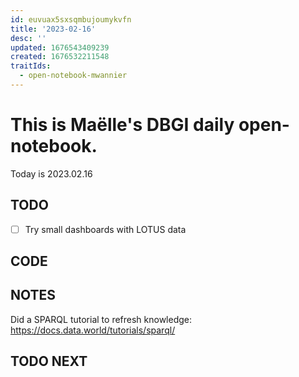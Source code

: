 ```yaml
---
id: euvuax5sxsqmbujoumykvfn
title: '2023-02-16'
desc: ''
updated: 1676543409239
created: 1676532211548
traitIds:
  - open-notebook-mwannier
---
```


# This is Maëlle's DBGI daily open-notebook.

Today is 2023.02.16


## TODO

- [ ] Try small dashboards with LOTUS data

## CODE

## NOTES

Did a SPARQL tutorial to refresh knowledge: https://docs.data.world/tutorials/sparql/

## TODO NEXT

